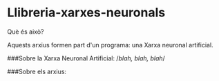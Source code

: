 # Llibreria-xarxes-neuronals

Què és això?

Aquests arxius formen part d'un programa: una Xarxa neuronal artificial.

###Sobre la Xarxa Neuronal Artificial:
/*blah, blah, blah*/

###Sobre els arxius:
